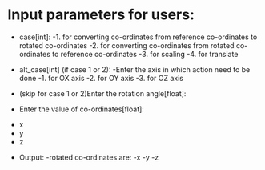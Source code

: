 # Input parameters for users:

* case[int]:
    -1. for converting co-ordinates from reference co-ordinates to rotated co-ordinates
    -2. for converting co-ordinates from rotated co-ordinates to reference co-ordinates
    -3. for scaling
    -4. for translate


* alt_case[int] (if case 1 or 2):
    -Enter the axis in which action need to be done
    -1. for OX axis
    -2. for OY axis
    -3. for OZ axis


* (skip for case 1 or 2)Enter the rotation angle[float]:

* Enter the value of co-ordinates[float]:
- x
- y
- z


* Output:
    -rotated co-ordinates are:
    -x
    -y
    -z




    

